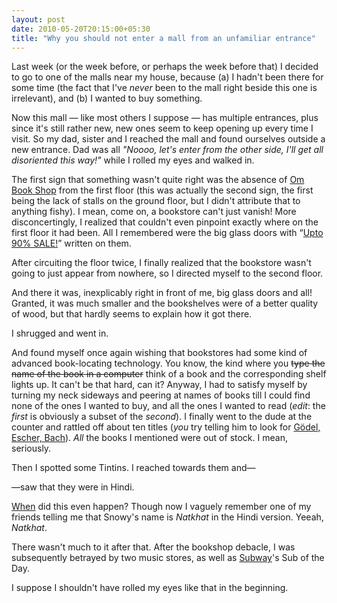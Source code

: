 ```yaml
---
layout: post
date: 2010-05-20T20:15:00+05:30
title: "Why you should not enter a mall from an unfamiliar entrance"
---
```


Last week (or the week before, or perhaps the week before that) I decided to go to one of the malls near my house, because (a) I hadn't been there for some time (the fact that I've *never* been to the mall right beside this one is irrelevant), and (b) I wanted to buy something.

Now this mall — like most others I suppose — has multiple entrances, plus since it's still rather new, new ones seem to keep opening up every time I visit. So my dad, sister and I reached the mall and found ourselves outside a new entrance. Dad was all *"Noooo, let's enter from the other side, I'll get all disoriented this way!"* while I rolled my eyes and walked in.

The first sign that something wasn't quite right was the absence of [Om Book Shop][om] from the first floor (this was actually the second sign, the first being the lack of stalls on the ground floor, but I didn't attribute that to anything fishy). I mean, come on, a bookstore can't just vanish! More disconcertingly, I realized that couldn't even pinpoint exactly where on the first floor it had been. All I remembered were the big glass doors with “[Upto 90% SALE!][1]” written on them.

After circuiting the floor twice, I finally realized that the bookstore wasn't going to just appear from nowhere, so I directed myself to the second floor.

And there it was, inexplicably right in front of me, big glass doors and all! Granted, it was much smaller and the bookshelves were of a better quality of wood, but that hardly seems to explain how it got there.

I shrugged and went in.

And found myself once again wishing that bookstores had some kind of advanced book-locating technology. You know, the kind where you <del>type the name of the book in a computer</del> think of a book and the corresponding shelf lights up. It can't be that hard, can it? Anyway, I had to satisfy myself by turning my neck sideways and peering at names of books till I could find none of the ones I wanted to buy, and all the ones I wanted to read (*edit*: the *first* is obviously a subset of the *second*). I finally went to the dude at the counter and rattled off about ten titles (*you* try telling him to look for [Gödel, Escher, Bach][geb]). *All* the books I mentioned were out of stock. I mean, seriously.

Then I spotted some Tintins. I reached towards them and—

—saw that they were in Hindi.

[When][2] did this even happen? Though now I vaguely remember one of my friends telling me that Snowy's name is *Natkhat* in the Hindi version. Yeeah, *Natkhat*.

There wasn't much to it after that. After the bookshop debacle, I was subsequently betrayed by two music stores, as well as [Subway][subway]'s Sub of the Day.

I suppose I shouldn't have rolled my eyes like that in the beginning.

[om]: http://www.ombooks.com/
[1]: http://blog.sahil.me/posts/yuiop/
[geb]: http://en.wikipedia.org/wiki/Godel,_Escher,_Bach
[2]: http://www.dnaindia.com/lifestyle/report_jai-hind-says-tintin_1369625
[subway]: http://www.subway.com/subwayroot/index.aspx